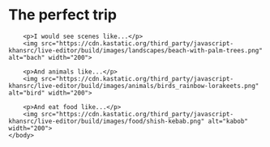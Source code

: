 <!DOCTYPE HTML>
<html>
    <head>
        <title>Challenge: A picture-perfect trip</title>
        <meta charset="utf-8">
    </head>
    <body>
        <h1>The perfect trip</h1>
        
        <p>I would see scenes like...</p>
        <img src="https://cdn.kastatic.org/third_party/javascript-khansrc/live-editor/build/images/landscapes/beach-with-palm-trees.png" alt="bach" width="200">
        
        <p>And animals like...</p>
        <img src="https://cdn.kastatic.org/third_party/javascript-khansrc/live-editor/build/images/animals/birds_rainbow-lorakeets.png" alt="bird" width="200">
        
        <p>And eat food like...</p>
        <img src="https://cdn.kastatic.org/third_party/javascript-khansrc/live-editor/build/images/food/shish-kebab.png" alt="kabob" width="200">
    </body>
</html>

